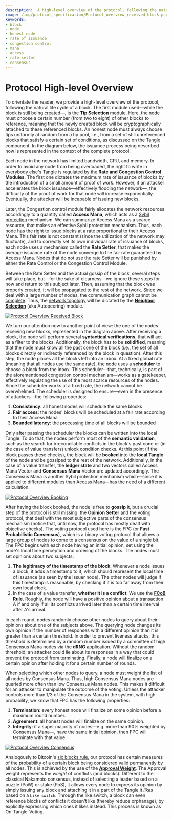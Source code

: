 ```yaml
---
description:  A high-level overview of the protocol, following the natural life cycle of a block from the Tip Selection module to being considered valid permanently by all nodes. 
image: /img/protocol_specification/Protocol_overview_received_block.png
keywords:
- block
- node
- honest node
- rate of issuance
- congestion control
- mana
- access 
- rate setter
- consensus 
---
```


# Protocol High-level Overview

To orientate the reader, we provide a high-level overview of the protocol, following the natural life cycle of a block. The first module used&mdash;while the block is still being created&mdash;, is the **Tip Selection** module. 
Here, the node must choose a certain number (from two to eight) of other blocks to reference, meaning that the newly created block will be cryptographically attached to these referenced blocks. 
An honest node must always choose tips uniformly at random from a tip pool, i.e., from a set of still unreferenced blocks that satisfy a certain set of conditions, as discussed on the [Tangle](components/tangle.md) component. 
In the diagram below, the issuance process being described now is represented in the context of the complete protocol. 



Each node in the network has limited bandwidth, CPU, and memory. In order to avoid any node from being overloaded, the right to write in everybody else's Tangle is regulated by the **Rate and Congestion Control Modules**. 
The first one dictates the maximum rate of issuance of blocks by the introduction of a small amount of proof of work. 
However, if an attacker accelerates the block issuance&mdash;effectively flooding the network&mdash;, the difficulty of the proof of work for that node will increase exponentially. Eventually, the attacker will be incapable of issuing new blocks. 

Later, the Congestion control module fairly allocates the network resources accordingly to a quantity called **Access Mana**, which acts as a [Sybil protection](https://en.wikipedia.org/wiki/Sybil_attack) mechanism. 
We can summarize Access Mana as a scarce resource, that makes an effective Sybil protection mechanism. Thus, each node has the right to issue blocks at a rate proportional to their Access Mana. 
This fair rate is not constant (since the utilization of the network may fluctuate), and to correctly set its own individual rate of issuance of blocks, each node uses a mechanism called the **Rate Setter**, that makes the average issuance rate of the node converge to the fair rate guaranteed by Access Mana. 
Nodes that do not use the rate Setter will be punished by either the Rate Control or the Congestion Control Module.

Between the Rate Setter and the actual gossip of the block, several steps will take place, but&mdash;for the sake of clearness&mdash;we ignore these steps for now and return to this subject later. 
Then, assuming that the block was properly created, it will be propagated to the rest of the network. 
Since we deal with a large number of nodes, the communication graph cannot be [complete](https://en.wikipedia.org/wiki/Complete_graph). 
Thus, the [network topology](https://en.wikipedia.org/wiki/Network_topology) will be dictated by the [**Neighbor Selection**](components/autopeering.md) (aka Autopeering) module. 


[![Protocol Overview Received Block](/img/protocol_specification/Protocol_overview_received_block.png "Protocol Overview Received Block")](/img/protocol_specification/Protocol_overview_received_block.png)

We turn our attention now to another point of view: the one of the nodes receiving new blocks, represented in the diagram above. 
After receiving a block, the node will perform several **syntactical verifications**, that will act as a filter to the blocks. Additionally, the block has to be **solidified**, meaning that the node must know all the past cone of the block (i.e., the set of all blocks directly or indirectly referenced by the block in question). 
After this step, the node places all the blocks left into an inbox. At a fixed global rate (meaning that all nodes use the same rate), the node uses a **scheduler** to choose a block from the inbox. 
This scheduler&mdash;that, technically, is part of the aforementioned congestion control mechanism&mdash;works as a gatekeeper, effectively regulating the use of the most scarce resources of the nodes. 
Since the scheduler works at a fixed rate, the network cannot be overwhelmed. The scheduler is designed to ensure&mdash;even in the presence of attackers&mdash;the following properties:

1. **Consistency**: all honest nodes will schedule the same blocks
2. **Fair access**: the nodes' blocks will be scheduled at a fair rate according to their Access Mana
3. **Bounded latency**: the processing time of all blocks will be bounded

Only after passing the scheduler the blocks can be written into the local Tangle. To do that, the nodes perform most of the **semantic validation**, such as the search for irreconcilable conflicts in the block's past cone or (in the case of value transfers) unlock condition checks. 
At this point (if the block passes these checks), the block will be **booked** into the **local Tangle** of the node and be gossiped to the rest of the network. 
Additionally, in the case of a value transfer, the **ledger state** and two vectors called Access Mana Vector and **Consensus Mana** Vector are updated accordingly. 
The Consensus Mana is another Sybil protection mechanism which&mdash;since it is applied to different modules than Access Mana&mdash;has the need of a different calculation. 

[![Protocol Overview Booking](/img/protocol_specification/Protocol_overview_booking.png "Protocol Overview Booking")](/img/protocol_specification/Protocol_overview_booking.png )

After having the block booked, the node is free to **gossip** it, but a crucial step of the protocol is still missing: the **Opinion Setter** and the voting protocol, that deal with the most subjective parts of the consensus mechanism (notice that, until now, the protocol has mostly dealt with objective checks). 
The voting protocol used here is the FPC (or **Fast Probabilistic Consensus**), which is a binary voting protocol that allows a large group of nodes to come to a consensus on the value of a single bit. 
The FPC begins with each node having an initial opinion, set using the node's local time perception and ordering of the blocks. The nodes must set opinions about two subjects: 

1. **The legitimacy of the timestamp of the block**: Whenever a node issues a block, it adds a timestamp to it, which should represent the local time of issuance (as seen by the issuer node). The other nodes will judge if this timestamp is reasonable, by checking if it is too far away from their own local clock.
2. In the case of a value transfer, **whether it is a conflict**: We use the [**FCoB Rule**](components/consensus_mechanism.md#fcob). Roughly, the node will have a positive opinion about a transaction A if and only if all its conflicts arrived later than a certain time interval after A's arrival. 

In each round, nodes randomly choose other nodes to query about their opinions about one of the subjects above. 
The querying node changes its own opinion if the number of responses with a different opinion than it is greater than a certain threshold. 
In order to prevent liveness attacks, this threshold is determined by a random number issued by a committee of high Consensus Mana nodes via the **dRNG** application. 
Without the random threshold, an attacker could lie about its responses in a way that could prevent the protocol from terminating. Finally, a node will finalize on a certain opinion after holding it for a certain number of rounds. 

When selecting which other nodes to query, a node must weight the list of all nodes by Consensus Mana. 
Thus, high Consensus Mana nodes are queried more often than low Consensus Mana nodes. This makes it difficult for an attacker to manipulate the outcome of the voting. 
Unless the attacker controls more than 1/3 of the Consensus Mana in the system, with high probability, we know that FPC has the following properties:

1. **Termination**: every honest node will finalize on some opinion before a maximum round number.
2. **Agreement**: all honest nodes will finalize on the same opinion.
3. **Integrity**: if a super majority of nodes&mdash;e.g. more than 90% weighted by Consensus Mana&mdash;, have the same initial opinion, then FPC will terminate with that value.

[![Protocol Overview Consensus](/img/protocol_specification/Protocol_overview_consensus.png "Protocol Overview Consensus")](/img/protocol_specification/Protocol_overview_consensus.png)

Analogously to Bitcoin's [six blocks rule](https://en.bitcoin.it/wiki/Confirmation), our protocol has certain measures of the probability of a certain block being considered valid permanently by all nodes. 
This is achieved by the use of the [**Approval Weight**](components/consensus_mechanism.md#approval-weight-aw). 
The Approval weight represents the *weight* of conflicts (and blocks). 
Different to the classical Nakamoto consensus, instead of selecting a leader based on a puzzle (PoW) or stake (PoS), it allows every node to express its opinion by simply issuing any block and attaching it in a part of the Tangle it *likes* based on a `Like switch`. Through the like switch, a block can even reference blocks of conflicts it doesn't like (thereby reduce orphanage), by explicitly expressing which ones it likes instead.
This process is known as On-Tangle-Voting.


